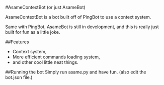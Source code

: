 #AsameContextBot
(or just AsameBot)

AsameContextBot is a bot built off of PingBot to use a context system.

Same with PingBot, AsameBot is still in development, and this is really just built for fun as a little joke.

##Features
- Context system,
- More efficient commands loading system,
- and other cool little neat things.

##Running the bot
Simply run asame.py and have fun.
(also edit the bot.json file.)